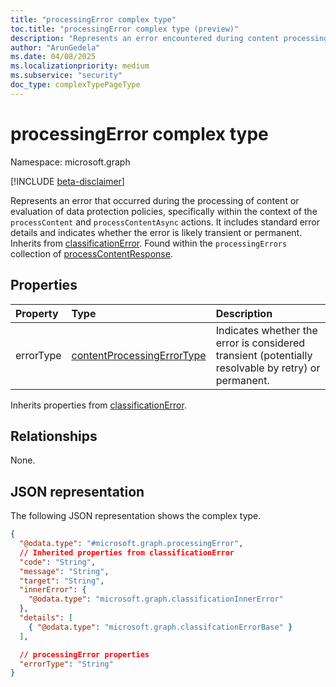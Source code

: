 ```yaml
---
title: "processingError complex type"
toc.title: "processingError complex type (preview)"
description: "Represents an error encountered during content processing or policy evaluation, indicating if it's transient or permanent."
author: "ArunGedela"
ms.date: 04/08/2025
ms.localizationpriority: medium
ms.subservice: "security"
doc_type: complexTypePageType
---
```


# processingError complex type

Namespace: microsoft.graph

[!INCLUDE [beta-disclaimer](../../includes/beta-disclaimer.md)]

Represents an error that occurred during the processing of content or evaluation of data protection policies, specifically within the context of the `processContent` and `processContentAsync` actions. It includes standard error details and indicates whether the error is likely transient or permanent. Inherits from [classificationError](../resources/classificationerror.md). Found within the `processingErrors` collection of [processContentResponse](../resources/processcontentresponse.md).

## Properties

| Property  | Type                                                                                               | Description                                                                                      |
| :-------- | :------------------------------------------------------------------------------------------------- | :----------------------------------------------------------------------------------------------- |
| errorType | [contentProcessingErrorType](../resources/contentprocessingerrortype.md) | Indicates whether the error is considered transient (potentially resolvable by retry) or permanent. |

Inherits properties from [classificationError](../resources/classificationerror.md).

## Relationships

None.

## JSON representation

The following JSON representation shows the complex type.
<!-- {
  "blockType": "resource",
  "@odata.type": "microsoft.graph.processingError",
  "baseType": "microsoft.graph.classificationError",
  "openType": false
}-->
``` json
{
  "@odata.type": "#microsoft.graph.processingError",
  // Inherited properties from classificationError
  "code": "String",
  "message": "String",
  "target": "String",
  "innerError": {
    "@odata.type": "microsoft.graph.classificationInnerError"
  },
  "details": [
    { "@odata.type": "microsoft.graph.classifcationErrorBase" }
  ],

  // processingError properties
  "errorType": "String"
}
```
